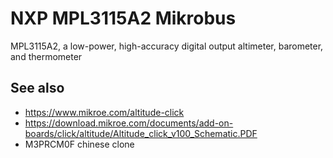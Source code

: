 # NXP MPL3115A2 Mikrobus

MPL3115A2, a low-power, high-accuracy digital output altimeter, barometer, and thermometer

## See also
* https://www.mikroe.com/altitude-click
* https://download.mikroe.com/documents/add-on-boards/click/altitude/Altitude_click_v100_Schematic.PDF
* M3PRCM0F chinese clone


